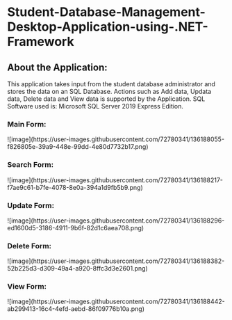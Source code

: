 # Student-Database-Management-Desktop-Application-using-.NET-Framework

<h2>About the Application:</h1>
<p>
  This application takes input from the student database administrator and stores the data on an SQL Database. Actions such as Add data, Updata data, Delete data and View data is supported by the Application.
  SQL Software used is: Microsoft SQL Server 2019 Express Edition.
</p>

<h3>Main Form:</h3>
![image](https://user-images.githubusercontent.com/72780341/136188055-f826805e-39a9-448e-99dd-4e80d7732b17.png)

<h3>Search Form:</h3>
![image](https://user-images.githubusercontent.com/72780341/136188217-f7ae9c61-b7fe-4078-8e0a-394a1d9fb5b9.png)

<h3>Update Form:</h3>
![image](https://user-images.githubusercontent.com/72780341/136188296-ed1600d5-3186-4911-9b6f-82d1c6aea708.png)

<h3>Delete Form:</h3>
![image](https://user-images.githubusercontent.com/72780341/136188382-52b225d3-d309-49a4-a920-8ffc3d3e2601.png)

<h3>View Form:</h3>
![image](https://user-images.githubusercontent.com/72780341/136188442-ab299413-16c4-4efd-aebd-86f09776b10a.png)
